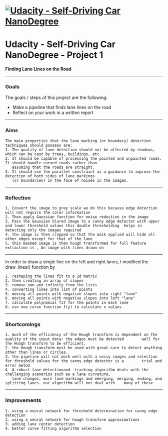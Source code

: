# [![Udacity - Self-Driving Car NanoDegree](https://s3.amazonaws.com/udacity-sdc/github/sdc-banner-medium-1170_660.png)](http://www.udacity.com/drive)
# Udacity - Self-Driving Car NanoDegree - Project 1 

**Finding Lane Lines on the Road**

[//]: # (Image References)

[image1]: ./examples/grayscale.jpg "Grayscale"

---
### Goals

The goals / steps of this project are the following:
* Make a pipeline that finds lane lines on the road
* Reflect on your work in a written report
----

### Aims 
    The main properties that the lane marking (or boundary) detection techniques should possess are:
    1. The quality of lane detection should not be affected by shadows, which can be cast by trees, buildings, etc.
    2. It should be capable of processing the painted and unpainted roads. It should handle curved roads rather than
       assuming that the roads are straight.
    3. It should use the parallel constraint as a guidance to improve the detection of both sides of lane markings 
       (or boundaries) in the face of noises in the images.
----

### Reflection

    1. Convert the image to grey scale we do this because edge detection will not require the color information 
    2. Then apply Gaussian function for noise reduction in the image 
    3. Pass the Gaussian blured image to a canny edge detector with upper and lower threshold values this double thresholding  helps in detecting only the images required 
    4. the image is then cropped so that the mask applied will hide all other edges except for that of the lane 
    5. this masked image is then hough transformed for full feature extraction is , An image with lines drawn on
    
-----

In order to draw a single line on the left and right lanes, I modified the draw_lines() function by

    1. reshaping the lines fit to a 2d matrix
    2. then creating an array of slopes
    3. remove nan and infinity from the lists
    4. converting lines into list of points
    5. moving all points with negative slopes into right "lane"
    6. moving all points with negative slopes into left "lane"
    7. calculate polynomial fit for the points in each lane
    8. use new curve function f(y) to calculate x values
 -------   
### Shortcomings

    1. much of the efficiency of the Hough transform is dependent on the quality of the input data: the edges must be detected        well for the Hough transform to be efficient. 
    2. the Hough transform must be used with great care to detect anything other than lines or circles.
    3. the pipeline will not work well with a noisy images and selection for threshold values for the canny edge detector is a        trial and error metod
    4  A robust lane-detectionand- tracking algorithm deals with the challenging scenarios such as a lane curvature, 
       lane changes, worn lane markings and emerging, merging, ending, and splitting lanes. our algorithm will not deal with    many of these 
    
 -------   
### Improvements
    1. using a neural network for threshold determination for canny edge detection
    2. using a neural network for hough transform approximations 
    3. adding lane center detection 
    4. better curve fitting algorithm selection 
